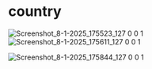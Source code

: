 # country
![Screenshot_8-1-2025_175523_127 0 0 1](https://github.com/user-attachments/assets/6c30e4e4-6ca1-469b-9c7c-815aad661ba6)
![Screenshot_8-1-2025_175611_127 0 0 1](https://github.com/user-attachments/assets/0615553e-78d7-4b41-891c-202bd557aae0)

![Screenshot_8-1-2025_175844_127 0 0 1](https://github.com/user-attachments/assets/bb205210-fb84-42ec-8053-5faabade79b2)
